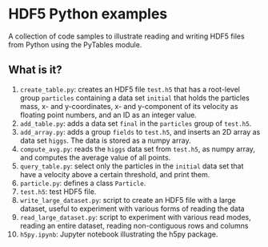HDF5 Python examples
====================

A collection of code samples to illustrate reading and writing HDF5
files from Python using the PyTables module.

What is it?
-----------
1. `create_table.py`: creates an HDF5 file `test.h5` that has a
    root-level group `particles` containing a data set `initial` that
    holds the particles mass, x- and y-coordinates, x- and y-component
    of its velocity as floating point numbers, and an ID as an integer
    value.
1. `add_table.py`: adds a data set `final` in the `particles` group of
    `test.h5`.
1. `add_array.py`: adds a group `fields` to `test.h5`, and inserts
    an 2D array as data set `higgs`.  The data is stored as a numpy
    array.
1. `compute_avg.py`: reads the `higgs` data set from `test.h5`, as
    numpy array, and computes the average value of all points.
1. `query_table.py`: select only the particles in the `initial` data set
    that have a velocity above a certain threshold, and print them.
1. `particle.py`: defines a class `Particle`.
1. `test.h5`: test HDF5 file.
1. `write_large_dataset.py`: script to create an HDF5 file with a large
    dataset, useful to experiment with various forms of reading the data
1. `read_large_dataset.py`: script to experiment with various read modes,
    reading an entire dataset, reading non-contiguous rows and columns
1. `h5py.ipynb`: Jupyter notebook illustrating the h5py package.
